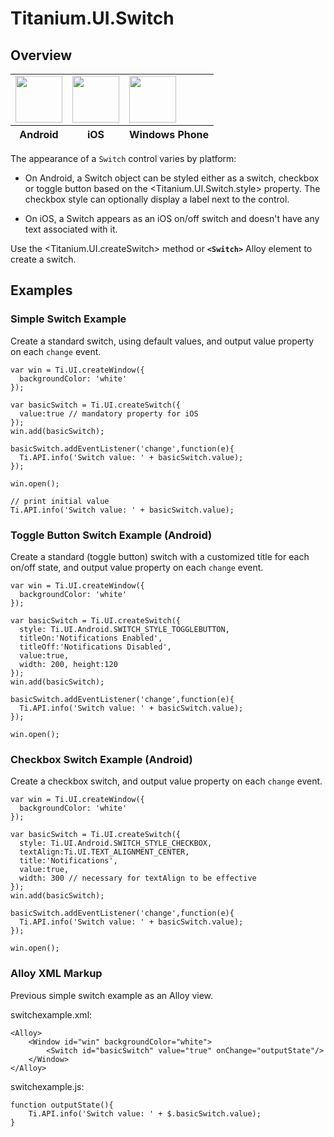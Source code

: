 # Titanium.UI.Switch

<ProxySummary/>

## Overview

<table id="platformComparison">
  <tbody>
    <tr>
      <td><img src="images/switch/switch_android.png" height="75" /></td>
      <td><img src="images/switch/switch_ios.png" height="75" /></td>
      <td><img src="images/switch/switch_wp.png" height="75" /></td>
    </tr>
  </tbody>
  <tfoot>
    <tr>
      <th>Android</th>
      <th>iOS</th>
      <th>Windows Phone</th>
    </tr>
  </tfoot>
</table>

The appearance of a `Switch` control varies by platform:

* On Android, a Switch object can be styled either as a switch, checkbox or
toggle button based on the <Titanium.UI.Switch.style> property. The checkbox style can
optionally display a label next to the control.

* On iOS, a Switch appears as an iOS on/off switch and doesn't have any text associated with it.

Use the <Titanium.UI.createSwitch> method or **`<Switch>`** Alloy element to create a switch.

## Examples

### Simple Switch Example

Create a standard switch, using default values, and output value property on each `change`
event.

    var win = Ti.UI.createWindow({
      backgroundColor: 'white'
    });

    var basicSwitch = Ti.UI.createSwitch({
      value:true // mandatory property for iOS
    });
    win.add(basicSwitch);

    basicSwitch.addEventListener('change',function(e){
      Ti.API.info('Switch value: ' + basicSwitch.value);
    });

    win.open();

    // print initial value
    Ti.API.info('Switch value: ' + basicSwitch.value);

### Toggle Button Switch Example (Android)

Create a standard (toggle button) switch with a customized title for each on/off state, and
output value property on each `change` event.

    var win = Ti.UI.createWindow({
      backgroundColor: 'white'
    });

    var basicSwitch = Ti.UI.createSwitch({
      style: Ti.UI.Android.SWITCH_STYLE_TOGGLEBUTTON,
      titleOn:'Notifications Enabled',
      titleOff:'Notifications Disabled',
      value:true,
      width: 200, height:120
    });
    win.add(basicSwitch);

    basicSwitch.addEventListener('change',function(e){
      Ti.API.info('Switch value: ' + basicSwitch.value);
    });

    win.open();

### Checkbox Switch Example (Android)

Create a checkbox switch, and output value property on each `change` event.

    var win = Ti.UI.createWindow({
      backgroundColor: 'white'
    });

    var basicSwitch = Ti.UI.createSwitch({
      style: Ti.UI.Android.SWITCH_STYLE_CHECKBOX,
      textAlign:Ti.UI.TEXT_ALIGNMENT_CENTER,
      title:'Notifications',
      value:true,
      width: 300 // necessary for textAlign to be effective
    });
    win.add(basicSwitch);

    basicSwitch.addEventListener('change',function(e){
      Ti.API.info('Switch value: ' + basicSwitch.value);
    });

    win.open();

### Alloy XML Markup

Previous simple switch example as an Alloy view.

switchexample.xml:

    <Alloy>
        <Window id="win" backgroundColor="white">
            <Switch id="basicSwitch" value="true" onChange="outputState"/>
        </Window>
    </Alloy>

switchexample.js:

    function outputState(){
        Ti.API.info('Switch value: ' + $.basicSwitch.value);
    }

<ApiDocs/>
